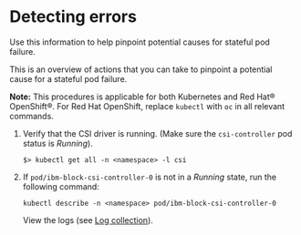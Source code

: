 # Detecting errors

Use this information to help pinpoint potential causes for stateful pod failure.

This is an overview of actions that you can take to pinpoint a potential cause for a stateful pod failure.

**Note:** This procedures is applicable for both Kubernetes and Red Hat® OpenShift®. For Red Hat OpenShift, replace `kubectl` with `oc` in all relevant commands.

1.  Verify that the CSI driver is running. \(Make sure the `csi-controller` pod status is _Running_\).

    ```
    $> kubectl get all -n <namespace> -l csi
    ```

2.  If `pod/ibm-block-csi-controller-0` is not in a _Running_ state, run the following command:

    ```
    kubectl describe -n <namespace> pod/ibm-block-csi-controller-0
    ```

    View the logs \(see [Log collection](csi_ug_troubleshooting_logs.md)\).


